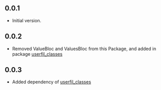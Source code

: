 ## 0.0.1

* Initial version.

## 0.0.2

* Removed ValueBloc and ValuesBloc from this Package, and added in package [userfil_classes](https://pub.dev/packages/useful_classes)

## 0.0.3

* Added dependency of [userfil_classes](https://pub.dev/packages/useful_classes)
